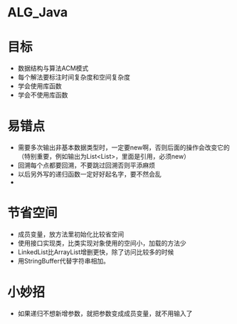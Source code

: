 # ALG_Java

# 目标

+ 数据结构与算法ACM模式
+ 每个解法要标注时间复杂度和空间复杂度
+ 学会使用库函数
+ 学会不使用库函数



# 易错点

+ 需要多次输出非基本数据类型时，一定要new啊，否则后面的操作会改变它的（特别重要，例如输出为List<List<String>>，里面是引用，必须new）
+ 回溯每个点都要回溯，不要跳过回溯否则平添麻烦
+ 以后另外写的递归函数一定好好起名字，要不然会乱
+ 



# 节省空间

+ 成员变量，放方法里初始化比较省空间
+ 使用接口实现类，比类实现对象使用的空间小，加载的方法少
+ LinkedList比ArrayList增删更快，除了访问比较多的时候
+ 用StringBuffer代替字符串相加。



# 小妙招

+ 如果递归不想新增参数，就把参数变成成员变量，就不用输入了
